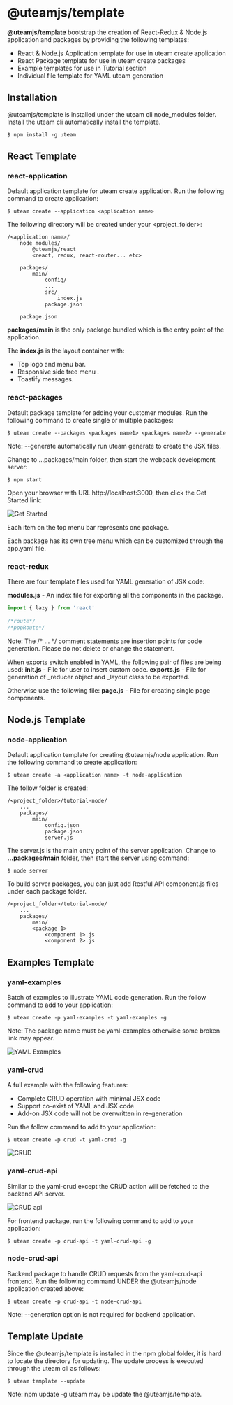 # @uteamjs/template
__@uteamjs/template__ bootstrap the creation of React-Redux & Node.js application and packages by providing the following templates:
- React & Node.js Application template for use in uteam create application
- React Package template for use in uteam create packages
- Example templates for use in Tutorial section
- Individual file template for YAML uteam generation
## Installation
@uteamjs/template is installed under the uteam cli node_modules folder.  Install the uteam cli automatically install the template.
```
$ npm install -g uteam
```
## React Template
### react-application
Default application template for uteam create application. Run the following command to create application:
```
$ uteam create --application <application name>
```
The following directory will be created under your <project_folder>:
```
/<application name>/
    node_modules/
        @uteamjs/react  
        <react, redux, react-router... etc>

    packages/
        main/
            config/
            ...
            src/
                index.js
            package.json

    package.json
```
__packages/main__ is the only package bundled which is the entry point of the application.   

The __index.js__ is the layout container with:
- Top logo and menu bar.
- Responsive side tree menu .
- Toastify messages.
### react-packages
Default package template for adding your customer modules.  Run the following command to create single or multiple packages:
```
$ uteam create --packages <packages name1> <packages name2> --generate
```
Note: --generate automatically run uteam generate to create the JSX files.

Change to ...packages/main folder, then start the webpack development server:
```
$ npm start
```
Open your browser with URL http://localhost:3000, then click the Get Started link:

![Get Started](https://u.team/assets/img/kix.sznz2xcqhgjb.png)

Each item on the top menu bar represents one package.  

Each package has its own tree menu which can be customized through the app.yaml file. 
### react-redux
There are four template files used for YAML generation of JSX code:

__modules.js__ - An index file for exporting all the components in the package.
```jsx
import { lazy } from 'react'
 
/*route*/
/*popRoute*/
```
Note: The /* … */ comment statements are insertion points for code generation. Please do not delete or change the statement.

When exports switch enabled in YAML, the following pair of files are being used:
__init.js__ - File for user to insert custom code.
__exports.js__ - File for generation of _reducer object and _layout class to be exported.

Otherwise use the following file:
__page.js__ - File for creating single page components.
## Node.js Template
### node-application
Default application template for creating @uteamjs/node application.  Run the following command to create application:
```
$ uteam create -a <application name> -t node-application
```
The follow folder is created:
```
/<project_folder>/tutorial-node/
    ...
    packages/
        main/
            config.json
            package.json
            server.js
```
The server.js is the main entry point of the server application.   Change to __...packages/main__ folder, then start the server using command:
```
$ node server
```
To build server packages, you can just add Restful API component.js files under each package folder.
```
/<project_folder>/tutorial-node/
    ...
    packages/
        main/
        <package 1>
            <component 1>.js
            <component 2>.js
```
## Examples Template
### yaml-examples
Batch of examples to illustrate YAML code generation. Run the follow command to add to your application:
```
$ uteam create -p yaml-examples -t yaml-examples -g
```
Note: The package name must be yaml-examples otherwise some broken link may appear.

![YAML Examples](https://u.team/assets/img/kix.k452tyxghxfs.png)

### yaml-crud 
A full example with the following features:
- Complete CRUD operation with minimal JSX code
- Support co-exist of YAML and JSX code
- Add-on JSX code will not be overwritten in re-generation

Run the follow command to add to your application:
```
$ uteam create -p crud -t yaml-crud -g
```
![CRUD](https://u.team/assets/img/kix.tbr16n77h14y.png)
### yaml-crud-api
Similar to the yaml-crud except the CRUD action will be fetched to the backend API server. 

![CRUD api](https://u.team/assets/img/kix.z7pqrddqn169.png)

For frontend package, run the following command to add to your application:
```
$ uteam create -p crud-api -t yaml-crud-api -g
```
### node-crud-api
Backend package to handle CRUD requests from the yaml-crud-api frontend. Run the following command UNDER the @uteamjs/node application created above:
```
$ uteam create -p crud-api -t node-crud-api
```
Note: --generation option is not required for backend application.

## Template Update
Since the @uteamjs/template is installed in the npm global folder, it is hard to locate the directory for updating.  The update process is executed through the uteam cli as follows:
```
$ uteam template --update
```
Note: npm update -g uteam may be update the @uteamjs/template.